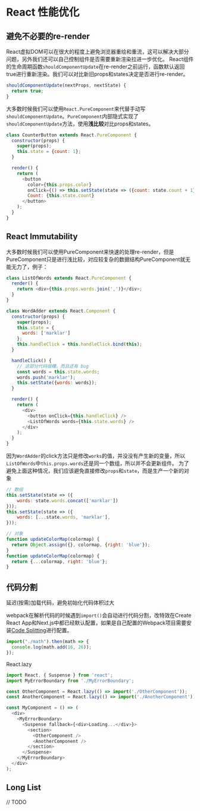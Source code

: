 # React 性能优化

## 避免不必要的re-render

React虚拟DOM可以在很大的程度上避免浏览器重绘和重流，这可以解决大部分问题，另外我们还可以自己控制组件是否需要重新渲染拉进一步优化。
React组件的生命周期函数`shouldComponentUpdate`在re-render之前运行，函数默认返回true进行重新渲染。我们可以对比新旧props和states决定是否进行re-render。

``` JavaScript
shouldComponentUpdate(nextProps, nextState) {
  return true;
}
```

大多数时候我们可以使用`React.PureComponent`来代替手动写`shouldComponentUpdate`。`PureComponent`内部隐式实现了`shouldComponentUpdate`方法，使用**浅比较**对比props和states。

``` JavaScript
class CounterButton extends React.PureComponent {
  constructor(props) {
    super(props);
    this.state = {count: 1};
  }

  render() {
    return (
      <button
        color={this.props.color}
        onClick={() => this.setState(state => ({count: state.count + 1}))}>
        Count: {this.state.count}
      </button>
    );
  }
}
```

## React Immutability

大多数时候我们可以使用PureComponent来快速的处理re-render，但是PureComponent只是进行浅比较，对应较复杂的数据结构PureComponent就无能无力了，例子：

``` js
class ListOfWords extends React.PureComponent {
  render() {
    return <div>{this.props.words.join(',')}</div>;
  }
}

class WordAdder extends React.Component {
  constructor(props) {
    super(props);
    this.state = {
      words: ['marklar']
    };
    this.handleClick = this.handleClick.bind(this);
  }

  handleClick() {
    // 这部分代码很糟，而且还有 bug
    const words = this.state.words;
    words.push('marklar');
    this.setState({words: words});
  }

  render() {
    return (
      <div>
        <button onClick={this.handleClick} />
        <ListOfWords words={this.state.words} />
      </div>
    );
  }
}
```

因为`WordAdder`的click方法只是修改`works`的值，并没没有产生新的变量，所以`ListOfWords`中`this.props.words`还是同一个数组，所以并不会更新组件。
为了避免上面这种情况，我们应该避免直接修改`props`和`state`，而是生产一个新的对象

``` js
// 数组
this.setState(state => ({
    words: state.words.concat(['marklar'])
}));
this.setState(state => ({
    words: [...state.words, 'marklar'],
}));

// 对象
function updateColorMap(colormap) {
  return Object.assign({}, colormap, {right: 'blue'});
}
function updateColorMap(colormap) {
  return {...colormap, right: 'blue'};
}
```

## 代码分割

延迟(按需)加载代码，避免初始化代码体积过大

webpack在解析代码的时候遇到`import()`会自动进行代码分割，改特效在Create React App和Next.js中都已经默认配置，如果是自己配置的Webpack项目需要安装[Code Splitting](https://webpack.js.org/guides/code-splitting/)进行配置。

``` js
import("./math").then(math => {
  console.log(math.add(16, 26));
});
```

React.lazy

``` js
import React, { Suspense } from 'react';
import MyErrorBoundary from './MyErrorBoundary';

const OtherComponent = React.lazy(() => import('./OtherComponent'));
const AnotherComponent = React.lazy(() => import('./AnotherComponent'));

const MyComponent = () => (
  <div>
    <MyErrorBoundary>
      <Suspense fallback={<div>Loading...</div>}>
        <section>
          <OtherComponent />
          <AnotherComponent />
        </section>
      </Suspense>
    </MyErrorBoundary>
  </div>
);
```

## Long List

// TODO
